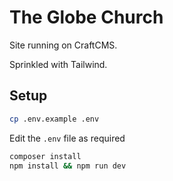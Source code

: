 # The Globe Church

Site running on CraftCMS.

Sprinkled with Tailwind.

## Setup

```bash
cp .env.example .env
```

Edit the `.env` file as required

```bash
composer install
npm install && npm run dev
```
